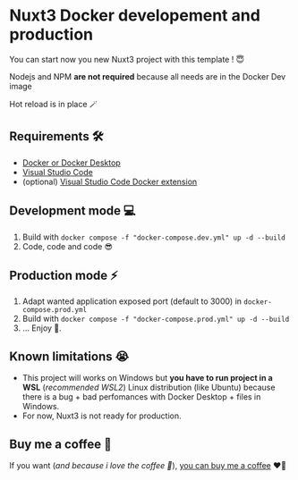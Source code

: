 # Nuxt3 Docker developement and production

You can start now you new Nuxt3 project with this template ! 😇

Nodejs and NPM **are not required** because all needs are in the Docker Dev image 

Hot reload is in place 🪄

## Requirements 🛠️

- [Docker or Docker Desktop](https://www.docker.com/)
- [Visual Studio Code](https://code.visualstudio.com/Download)
- (optional) [Visual Studio Code Docker extension](https://code.visualstudio.com/docs/containers/overview)

## Development mode 💻

1. Build with `docker compose -f "docker-compose.dev.yml" up -d --build`
2. Code, code and code 😎

## Production mode ⚡

1. Adapt wanted application exposed port (default to 3000) in `docker-compose.prod.yml`
2. Build with `docker compose -f "docker-compose.prod.yml" up -d --build`
3. ... Enjoy 🥳.

## Known limitations 😭

-  This project will works on Windows but **you have to run project in a WSL** (_recommended WSL2_) Linux distribution (like Ubuntu) because there is a bug + bad perfomances with Docker Desktop + files in Windows.
-  For now, Nuxt3 is not ready for production.

## Buy me a coffee 🍵

If you want (_and because i love the coffee 🥰_), [you can buy me a coffee](https://www.buymeacoffee.com/suniron) ❤️‍🔥